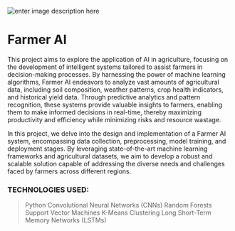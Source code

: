 ![enter image description here](https://www.stridelysolutions.com/wp-content/uploads/2022/01/Machine-learning-for-Precision-Agriculture_Website.jpg)
# Farmer AI

This project aims to explore the application of AI in agriculture, focusing on the development of intelligent systems tailored to assist farmers in decision-making processes. By harnessing the power of machine learning algorithms, Farmer AI endeavors to analyze vast amounts of agricultural data, including soil composition, weather patterns, crop health indicators, and historical yield data. Through predictive analytics and pattern recognition, these systems provide valuable insights to farmers, enabling them to make informed decisions in real-time, thereby maximizing productivity and efficiency while minimizing risks and resource wastage.

In this project, we delve into the design and implementation of a Farmer AI system, encompassing data collection, preprocessing, model training, and deployment stages. By leveraging state-of-the-art machine learning frameworks and agricultural datasets, we aim to develop a robust and scalable solution capable of addressing the diverse needs and challenges faced by farmers across different regions.
 
### TECHNOLOGIES USED:

  >Python
  >Convolutional Neural Networks (CNNs)
  >Random Forests
  >Support Vector Machines
  >K-Means Clustering
  >Long Short-Term Memory Networks (LSTMs)
 
